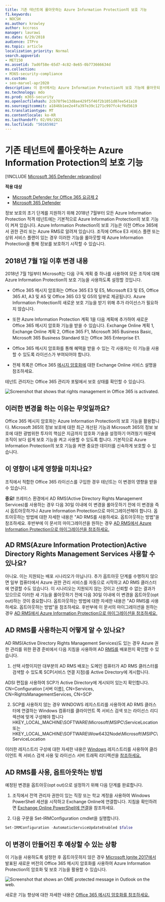 ```yaml
---
title: 기존 테넌트에 롤아웃하는 Azure Information Protection의 보호 기능
f1.keywords:
- NOCSH
ms.author: krowley
author: kccross
manager: laurawi
ms.date: 6/29/2018
audience: ITPro
ms.topic: article
localization_priority: Normal
search.appverid:
- MET150
ms.assetid: 7ad6f58e-65d7-4c82-8e65-0b773666634d
ms.collection:
- M365-security-compliance
ms.custom:
- seo-marvel-apr2020
description: 이 문서에서는 Azure Information Protection의 보호 기능에 롤아웃되는 변경 내용을 설명합니다.
ms.technology: mdo
ms.prod: m365-security
ms.openlocfilehash: 2cb78f9e13d8ae429f5f46f2b1051d07ee541a10
ms.sourcegitcommit: a1846b1ee2e4fa397e39c1271c997fc4cf6d5619
ms.translationtype: MT
ms.contentlocale: ko-KR
ms.lasthandoff: 02/09/2021
ms.locfileid: "50165982"
---
```

# <a name="protection-features-in-azure-information-protection-rolling-out-to-existing-tenants"></a>기존 테넌트에 롤아웃하는 Azure Information Protection의 보호 기능

[!INCLUDE [Microsoft 365 Defender rebranding](../includes/microsoft-defender-for-office.md)]

**적용 대상**
- [Microsoft Defender for Office 365 요금제 2](https://go.microsoft.com/fwlink/?linkid=2148715)
- [Microsoft 365 Defender](https://go.microsoft.com/fwlink/?linkid=2118804)

정보 보호의 초기 단계를 지원하기 위해 2018년 7월부터 모든 Azure Information Protection 적격 테넌트에는 기본적으로 Azure Information Protection의 보호 기능이 켜져 있습니다. Azure Information Protection의 보호 기능은 이전 Office 365에서 권한 관리 또는 Azure RMS로 알려져 있습니다. 조직에 Office E3 서비스 플랜 또는 상위 서비스 플랜이 있는 경우 이러한 기능을 롤아웃할 때 Azure Information Protection을 통해 정보를 보호하기 시작할 수 있습니다.

## <a name="changes-beginning-july-1-2018"></a>2018년 7월 1일 이후 변경 내용

2018년 7월 1일부터 Microsoft는 다음 구독 계획 중 하나를 사용하여 모든 조직에 대해 Azure Information Protection의 보호 기능을 사용하도록 설정할 것입니다.

- Office 365 메시지 암호화는 Office 365 E3 및 E5, Microsoft E3 및 E5, Office 365 A1, A3 및 A5 및 Office 365 G3 및 G5의 일부로 제공됩니다. Azure Information Protection의 새로운 보호 기능을 받기 위해 추가 라이선스가 필요하지 않습니다.

- 또한 Azure Information Protection 계획 1을 다음 계획에 추가하여 새로운 Office 365 메시지 암호화 기능을 받을 수 있습니다. Exchange Online 계획 1, Exchange Online 계획 2, Office 365 F1, Microsoft 365 Business Basic, Microsoft 365 Business Standard 또는 Office 365 Enterprise E1.

- Office 365 메시지 암호화를 통해 혜택을 받을 수 있는 각 사용자는 이 기능을 사용할 수 있도록 라이선스가 부여되어야 합니다.

- 전체 목록은 Office 365 [메시지 암호화에](https://docs.microsoft.com/office365/servicedescriptions/exchange-online-service-description/exchange-online-service-description) 대한 Exchange Online 서비스 설명을 참조하세요.

테넌트 관리자는 Office 365 관리자 포털에서 보호 상태를 확인할 수 있습니다.

![Screenshot that shows that rights management in Office 365 is activated.](../../media/303453c8-e4a5-4875-b49f-e80c3eb7b91e.png)

## <a name="why-are-we-making-this-change"></a>이러한 변경을 하는 이유는 무엇일까요?

Office 365 메시지 암호화는 Azure Information Protection의 보호 기능을 활용합니다. Microsoft 365의 정보 보호에 대한 최근 개선된 기능과 Microsoft 365의 정보 보호에 대한 광범위한 투자의 핵심은 지금까지 암호화 기술을 설정하기 어려웠기 때문에 조직이 보다 쉽게 보호 기능을 켜고 사용할 수 있도록 합니다. 기본적으로 Azure Information Protection의 보호 기능을 켜면 중요한 데이터를 신속하게 보호할 수 있습니다.

## <a name="does-this-impact-me"></a>이 영향이 내게 영향을 미치나요?

조직에서 적합한 Office 365 라이선스를 구입한 경우 테넌트는 이 변경의 영향을 받을 수 있습니다.

 **중요!** 프레미스 환경에서 AD RMS(Active Directory Rights Management Services)를 사용하는 경우 다음 30일 이내에 이 변경을 롤아웃하기 전에 이 변경을 즉시 옵트아웃하거나 Azure Information Protection으로 마이그레이션해야 합니다. 옵트아웃하는 방법에 대한 자세한 내용은 "AD RMS를 사용하세요. 옵트아웃하는 방법"을 참조하세요. 후반부에 이 문서의 마이그레이션을 원하는 경우 [AD RMS에서 Azure Information Protection으로 마이그레이션을 참조하세요.](https://docs.microsoft.com/azure/information-protection/plan-design/migrate-from-ad-rms-to-azure-rms)

## <a name="can-i-use-azure-information-protection-with-active-directory-rights-management-services-ad-rms"></a>AD RMS(Azure Information Protection)Active Directory Rights Management Services 사용할 수 있나요?

아니요. 이는 지원되는 배포 시나리오가 아닙니다. 추가 옵트아웃 단계를 수행하지 않으면 일부 컴퓨터에서 Azure 권한 관리 서비스를 자동으로 시작하고 AD RMS 클러스터에 연결할 수도 있습니다. 이 시나리오는 지원되지 않는 것이고 신뢰할 수 없는 결과가 있으므로 이러한 새 기능을 롤아웃하기 전에 다음 30일 이내에 이 변경을 옵트아웃(opt out)하는 것이 중요합니다. 옵트아웃하는 방법에 대한 자세한 내용은 "AD RMS를 사용하세요. 옵트아웃하는 방법"을 참조하세요. 후반부에 이 문서의 마이그레이션을 원하는 경우 [AD RMS에서 Azure Information Protection으로 마이그레이션을 참조하세요.](https://docs.microsoft.com/azure/information-protection/plan-design/migrate-from-ad-rms-to-azure-rms)

## <a name="how-do-i-know-if-im-using-ad-rms"></a>AD RMS를 사용하는지 어떻게 알 수 있나요?

AD RMS(Active Directory Rights Management Services)도 있는 경우 Azure 권한 관리를 위한 환경 준비에서 다음 지침을 사용하여 AD [RMS를](https://docs.microsoft.com/azure/information-protection/deploy-use/prepare-environment-adrms) 배포한지 확인할 수 있습니다.

1. 선택 사항이지만 대부분의 AD RMS 배포는 도메인 컴퓨터가 AD RMS 클러스터를 검색할 수 있도록 SCP(서비스 연결 지점)를 Active Directory에 게시합니다.

ADSI 편집을 사용하여 SCP가 Active Directory에 게시되어 있는지 확인합니다. CN=Configuration [서버 이름], CN=Services, CN=RightsManagementServices, CN=SCP

2. SCP를 사용하지 않는 경우 WINDOWS 레지스트리를 사용하여 AD RMS 클러스터에 연결하는 Windows 컴퓨터를 클라이언트 쪽 서비스 검색 또는 라이선스 리디렉션에 맞게 구성해야 합니다HKEY_LOCAL_MACHINE\SOFTWARE\Microsoft\MSIPC\ServiceLocation 또는 HKEY_LOCAL_MACHINE\SOFTWARE\Wow6432Node\Microsoft\MSIPC\ServiceLocation

이러한 레지스트리 구성에 대한 자세한 내용은 [Windows](https://docs.microsoft.com/azure/information-protection/rms-client/client-deployment-notes#enabling-client-side-service-discovery-by-using-the-windows-registry) 레지스트리를 사용하여 클라이언트 쪽 서비스 검색 사용 및 라이선스 서버 트래픽 리디렉션을 [참조하세요.](https://docs.microsoft.com/azure/information-protection/rms-client/client-deployment-notes#redirecting-licensing-server-traffic)

## <a name="i-use-ad-rms-how-do-i-opt-out"></a>AD RMS를 사용, 옵트아웃하는 방법

예정된 변경을 옵트아웃(opt out)으로 설정하기 위해 다음 단계를 완료합니다.

1. 조직에서 전역 관리자 권한이 있는 직장 또는 학교 계정을 사용하여 Windows PowerShell 세션을 시작하고 Exchange Online에 연결합니다. 지침을 확인하려면 [Exchange Online PowerShell에 연결](https://docs.microsoft.com/powershell/exchange/connect-to-exchange-online-powershell)을 참조하세요.

2. 다음 구문을 Set-IRMConfiguration cmdlet을 실행합니다.

  ```powershell
  Set-IRMConfiguration -AutomaticServiceUpdateEnabled $false
  ```

## <a name="what-can-i-expect-after-this-change-has-been-made"></a>이 변경이 만들어진 후 예상할 수 있는 상황

이 기능을 사용하도록 설정한 후 옵트아웃하지 않은 경우 [Microsoft Ignite 2017에서](https://techcommunity.microsoft.com/t5/Security-Privacy-and-Compliance/Email-Encryption-and-Rights-Protection/ba-p/110801) 발표된 새로운 버전의 Office 365 메시지 암호화를 사용하여 Azure Information Protection의 암호화 및 보호 기능을 활용할 수 있습니다.

![Screenshot that shows an OME protected message in Outlook on the web.](../../media/599ca9e7-c05a-429e-ae8d-359f1291a3d8.png)

새로운 기능 향상에 대한 자세한 내용은 [Office 365 메시지 암호화를 참조하세요.](../../compliance/ome.md)
